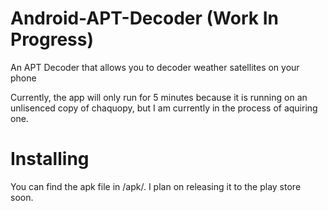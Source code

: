 # Android-APT-Decoder (Work In Progress)
An APT Decoder that allows you to decoder weather satellites on your phone

Currently, the app will only run for 5 minutes because it is running on an unlisenced copy of chaquopy, but I am currently in the process of aquiring one.

# Installing
You can find the apk file in /apk/. I plan on releasing it to the play store soon.
